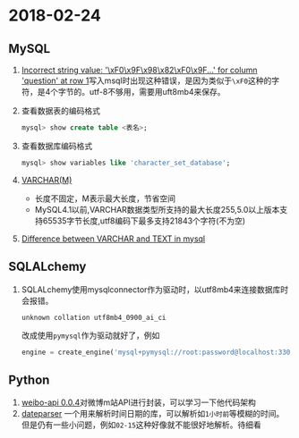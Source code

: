 # 2018-02-24
## MySQL
1. [Incorrect string value: '\xF0\x9F\x98\x82\xF0\x9F...' for column 'question' at row 1](https://www.cnblogs.com/h--d/p/5712490.html)写入msql时出现这种错误，是因为类似于`\xF0`这种的字符，是4个字节的。utf-8不够用，需要用uft8mb4来保存。

2. 查看数据表的编码格式
    ```sql
    mysql> show create table <表名>;
    ```
3. 查看数据库编码格式
    ```sql
    mysql> show variables like 'character_set_database';
    ```

4. [VARCHAR(M)](https://baike.baidu.com/item/varchar/2848323?fr=aladdin)
    * 长度不固定，M表示最大长度，节省空间
    * MySQL4.1以前,VARCHAR数据类型所支持的最大长度255,5.0以上版本支持65535字节长度,utf8编码下最多支持21843个字符(不为空)

5. [Difference between VARCHAR and TEXT in mysql ](https://stackoverflow.com/a/25301046/5952246)

## SQLALchemy
1. SQLALchemy使用mysqlconnector作为驱动时，以utf8mb4来连接数据库时会报错。
    ```
    unknown collation utf8mb4_0900_ai_ci
    ```
    改成使用`pymysql`作为驱动就好了，例如
    ```python
    engine = create_engine('mysql+pymysql://root:password@localhost:3306/database?charset=utf8mb4', echo=True)
    ```

## Python
1. [weibo-api 0.0.4](https://pypi.python.org/pypi/weibo-api
)对微博m站API进行封装，可以学习一下他代码架构
2. [dateparser](http://dateparser.readthedocs.io/en/latest/) 一个用来解析时间日期的库，可以解析如`1小时前`等模糊的时间。但是仍有一些小问题，例如`02-15`这种好像就不能很好地解析。待细看
